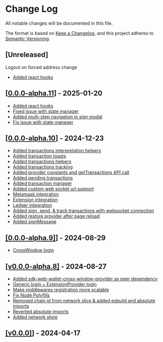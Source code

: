 # Change Log

All notable changes will be documented in this file.

The format is based on [Keep a Changelog](https://keepachangelog.com/en/1.0.0/),
and this project adheres to [Semantic Versioning](https://semver.org/spec/v2.0.0.html).

## [Unreleased]

Logout on forced address change
- [Added react hooks](https://github.com/multiversx/mx-sdk-dapp-core/pull/64)

## [[0.0.0-alpha.11](https://github.com/multiversx/mx-sdk-dapp-core/pull/62)] - 2025-01-20
- [Added react hooks](https://github.com/multiversx/mx-sdk-dapp-core/pull/62)
- [Fixed issue with state manager](https://github.com/multiversx/mx-sdk-dapp-core/pull/58)
- [Added multi-step navigation in sign modal](https://github.com/multiversx/mx-sdk-dapp-core/pull/60)
- [Fix issue with state manager](https://github.com/multiversx/mx-sdk-dapp-core/pull/58)

## [[0.0.0-alpha.10](https://github.com/multiversx/mx-sdk-dapp-core/pull/56)] - 2024-12-23

- [Added transactions interpretation helpers](https://github.com/multiversx/mx-sdk-dapp-core/pull/55)
- [Added transaction toasts](https://github.com/multiversx/mx-sdk-dapp-core/pull/53)
- [Added transactions helpers](https://github.com/multiversx/mx-sdk-dapp-core/pull/52)
- [Added transactions tracking](https://github.com/multiversx/mx-sdk-dapp-core/pull/51)
- [Added provider constants and getTransactions API call](https://github.com/multiversx/mx-sdk-dapp-core/pull/50)
- [Added pending transactions](https://github.com/multiversx/mx-sdk-dapp-core/pull/48)
- [Added transaction manager](https://github.com/multiversx/mx-sdk-dapp-core/pull/41)
- [Added custom web socket url support](https://github.com/multiversx/mx-sdk-dapp-core/pull/35)
- [Metamask integration](https://github.com/multiversx/mx-sdk-dapp-core/pull/27)
- [Extension integration](https://github.com/multiversx/mx-sdk-dapp-core/pull/26)
- [Ledger integration](https://github.com/multiversx/mx-sdk-dapp-core/pull/22)
- [Added sign, send, & track transactions with websocket connection](https://github.com/multiversx/mx-sdk-dapp-core/pull/21)
- [Added restore provider after page reload](https://github.com/multiversx/mx-sdk-dapp-core/pull/19)
- [Added signMessage](https://github.com/multiversx/mx-sdk-dapp-core/pull/18)

## [[0.0.0-alpha.9]](https://github.com/multiversx/mx-sdk-dapp-core)] - 2024-08-29

- [CrossWindow login](https://github.com/multiversx/mx-sdk-dapp-core/pull/13)

## [[v0.0.0-alpha.8]](https://github.com/multiversx/mx-sdk-dapp-core/pull/16) - 2024-08-27

- [Added sdk-web-wallet-cross-window-provider as peer dependency](https://github.com/multiversx/mx-sdk-dapp-core/pull/14)
- [Generic login + ExtensionProvider login](https://github.com/multiversx/mx-sdk-dapp-core/pull/12)
- [Make middlewares registration more scalable](https://github.com/multiversx/mx-sdk-dapp-core/pull/11)
- [Fix Node Polyfills](https://github.com/multiversx/mx-sdk-dapp-core/pull/10)
- [Removed chain id from network slice & added esbuild and absolute imports](https://github.com/multiversx/mx-sdk-dapp-core/pull/3)
- [Reverted absolute imports](https://github.com/multiversx/mx-sdk-dapp-core/pull/2)
- [Added network store](https://github.com/multiversx/mx-sdk-dapp-core/pull/1)

## [[v0.0.0]](https://github.com/multiversx/mx-sdk-dapp-core)] - 2024-04-17

